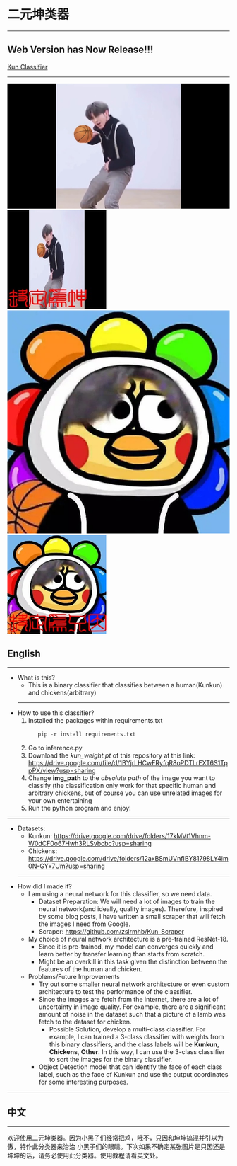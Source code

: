 # 二元坤类器
---
## Web Version has Now Release!!!
[Kun Classifier](https://zslrmhb-kun-classifier-main-ln6tzp.streamlit.app/)

---
![kun](Assets/kun.jpg)
![kun_classify](Assets/kun_predict.jpg)
![zhiyin](Assets/zhiyin.jpg)
![zhiyin](Assets/zhiyin_predict.jpg)


## English
---

- What is this?
    - This is a binary classifier that classifies between a human(Kunkun) and chickens(arbitrary)
    ---
- How to use this classifier?
    1. Installed the packages within requirements.txt
        ```python
           pip -r install requirements.txt
        ```
    2. Go to inference.py
    3. Download the *kun_weight.pt* of this repository at this link: https://drive.google.com/file/d/1BYjrLHCwFRyfqR8oPDTLrEXT6S1TppPX/view?usp=sharing
    4. Change **img_path** to the *absolute path* of the image you want to classify (the classification only work for that specific human and arbitrary chickens, but of course you can use unrelated images for your own entertaining 
    5. Run the python program and enjoy!
---
- Datasets:
    - Kunkun: https://drive.google.com/drive/folders/17kMVt1Vhnm-W0dCF0o67Hwh3RLSvbcbc?usp=sharing
    - Chickens: https://drive.google.com/drive/folders/12axBSmUVnfIBY81798LY4im0N-GYx7Um?usp=sharing
    ---
- How did I made it?
    - I am using a neural network for this classifier, so we need data.
        - Dataset Preparation: We will need a lot of images to train the neural network(and ideally, quality images). Therefore, inspired by some blog posts, I have written a small scraper that will fetch the images I need from Google.
        - Scraper: https://github.com/zslrmhb/Kun_Scraper
    - My choice of neural network architecture is a pre-trained ResNet-18.
        - Since it is pre-trained, my model can converges quickly and learn better by transfer learning than starts from scratch.
        - Might be an overkill in this task given the distinction between the features of the human and chicken.
    - Problems/Future Improvements
        - Try out some smaller neural network architecture or even custom architecture to test the performance of the classifier. 
        - Since the images are fetch from the internet, there are a lot of uncertainty in image quality. For example, there are a significant amount of noise in the dataset such that a picture of a lamb was fetch to the dataset for chicken.
            - Possible Solution, develop a multi-class classifier. For example, I can trained a 3-class classifier with weights from this binary classifiers, and the class labels will be **Kunkun**, **Chickens**, **Other**. In this way, I can use the 3-class classifier to sort the images for the binary classifier.
        - Object Detection model that can identify the face of each class label, such as the face of Kunkun and use the output coordinates for some interesting purposes.
---
## 中文
---
欢迎使用二元坤类器。因为小黑子们经常把鸡，哦不，只因和坤坤搞混并引以为傲，特作此分类器来治治
小黑子们的眼睛。下次如果不确定某张图片是只因还是坤坤的话，请务必使用此分类器。使用教程请看英文处。